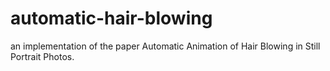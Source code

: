 # automatic-hair-blowing
an implementation of the paper Automatic Animation of Hair Blowing in Still Portrait Photos.
